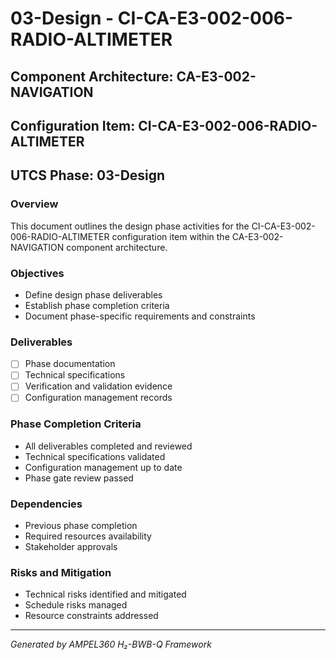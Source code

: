 # 03-Design - CI-CA-E3-002-006-RADIO-ALTIMETER

## Component Architecture: CA-E3-002-NAVIGATION
## Configuration Item: CI-CA-E3-002-006-RADIO-ALTIMETER
## UTCS Phase: 03-Design

### Overview
This document outlines the design phase activities for the CI-CA-E3-002-006-RADIO-ALTIMETER configuration item within the CA-E3-002-NAVIGATION component architecture.

### Objectives
- Define design phase deliverables
- Establish phase completion criteria
- Document phase-specific requirements and constraints

### Deliverables
- [ ] Phase documentation
- [ ] Technical specifications
- [ ] Verification and validation evidence
- [ ] Configuration management records

### Phase Completion Criteria
- All deliverables completed and reviewed
- Technical specifications validated
- Configuration management up to date
- Phase gate review passed

### Dependencies
- Previous phase completion
- Required resources availability
- Stakeholder approvals

### Risks and Mitigation
- Technical risks identified and mitigated
- Schedule risks managed
- Resource constraints addressed

---
*Generated by AMPEL360 H₂-BWB-Q Framework*
